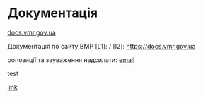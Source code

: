 # Документація

[docs.vmr.gov.ua](https://docs.vmr.gov.ua)

Документація по сайту ВМР
[L1]: /
[l2]: https://docs.vmr.gov.ua

ропозиції та зауваження надсилати: [email](mailto:steven13@vmr.gov.ua?subject=)
 
 test
 
[link](/)

